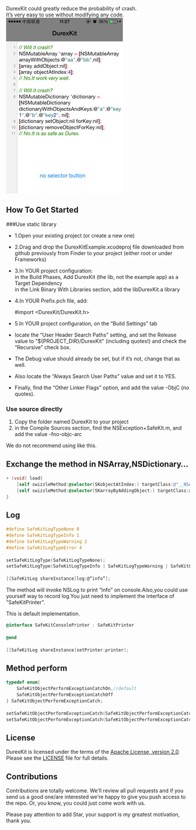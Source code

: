DurexKit could greatly reduce the probability of crash.<br>
It’s very easy to use without modifying any code.<br>
![image](https://github.com/JJMM/CUSResources/raw/master/DurexKitIntr.jpg)

## How To Get Started
###Use static library
- 1.Open your existing project (or create a new one)
- 2.Drag and drop the DurexKitExample.xcodeproj file downloaded from github previously from Finder to your project (either root or under Frameworks)

- 3.In YOUR project configuration:<br>
in the Build Phases, Add DurexKit (the lib, not the example app) as a Target Dependency<br>
in the Link Binary With Libraries section, add the libDurexKit.a library<br>
- 4.In YOUR Prefix.pch file, add:

    \#import \<DurexKit/DurexKit.h\>

- 5.In YOUR project configuration, on the “Build Settings” tab

- locate the “User Header Search Paths” setting, and set the Release value to "${PROJECT_DIR}/DurexKit" (including quotes!) and check the “Recursive” check box.
- The Debug value should already be set, but if it’s not, change that as well.
- Also locate the “Always Search User Paths” value and set it to YES.
- Finally, find the “Other Linker Flags” option, and add the value -ObjC (no quotes).

### Use source directly

1. Copy the folder named DurexKit to your project
2. in the Compile Sources section, find the NSException+SafeKit.m, and add the value -fno-objc-arc

We do not recommend using like this.

## Exchange the method in NSArray,NSDictionary…
```objective-c
+ (void) load{
    [self swizzleMethod:@selector(SKobjectAtIndex:) targetClass:@"__NSArrayI" target:@selector(objectAtIndex:)];
    [self swizzleMethod:@selector(SKarrayByAddingObject:) targetClass:@"__NSArrayI" target:@selector(arrayByAddingObject:)];
}

```

## Log
```objective-c
#define SafeKitLogTypeNone 0
#define SafeKitLogTypeInfo 1
#define SafeKitLogTypeWarning 2
#define SafeKitLogTypeError 4

setSafeKitLogType(SafeKitLogTypeNone);
setSafeKitLogType(SafeKitLogTypeInfo | SafeKitLogTypeWarning | SafeKitLogTypeError);

[[SafeKitLog shareInstance]log:@“info“];
```
The method will invoke NSLog to print  “info” on console.Also,you could use yourself way to record log.You just need to implement the interface of ”SafeKitPrinter”.

This is default implementation.
```objective-c
@interface SafeKitConsolePrinter : SafeKitPrinter

@end

[[SafeKitLog shareInstance]setPrinter:printer];
```

## Method perform
```objective-c
typedef enum{
    SafeKitObjectPerformExceptionCatchOn,//default
    SafeKitObjectPerformExceptionCatchOff
} SafeKitObjectPerformExceptionCatch;

setSafeKitObjectPerformExceptionCatch(SafeKitObjectPerformExceptionCatchOn);
setSafeKitObjectPerformExceptionCatch(SafeKitObjectPerformExceptionCatchOff);

```

## License

DurexKit is licensed under the terms of the [Apache License, version 2.0](http://www.apache.org/licenses/LICENSE-2.0.html). Please see the [LICENSE](LICENSE) file for full details.

## Contributions

Contributions are totally welcome. We'll review all pull requests and if you send us a good one/are interested we're happy to give you push access to the repo. Or, you know, you could just come work with us.<br>

Please pay attention to add Star, your support is my greatest motivation, thank you.
